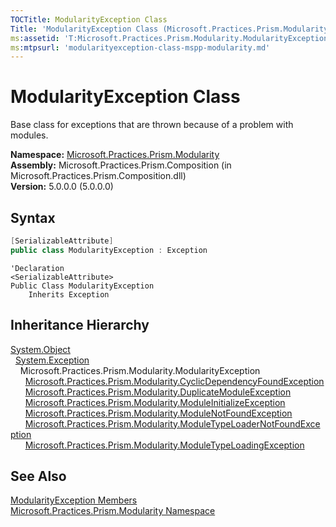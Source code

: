 ```yaml
---
TOCTitle: ModularityException Class
Title: 'ModularityException Class (Microsoft.Practices.Prism.Modularity)'
ms:assetid: 'T:Microsoft.Practices.Prism.Modularity.ModularityException'
ms:mtpsurl: 'modularityexception-class-mspp-modularity.md'
---
```


# ModularityException Class

Base class for exceptions that are thrown because of a problem with modules.

**Namespace:** [Microsoft.Practices.Prism.Modularity](/patterns-practices/reference/mspp-modularity-namespace)<br/>
**Assembly:** Microsoft.Practices.Prism.Composition (in Microsoft.Practices.Prism.Composition.dll)<br/>
**Version:** 5.0.0.0 (5.0.0.0)

## Syntax

```c#
[SerializableAttribute]
public class ModularityException : Exception
```
```VB
'Declaration
<SerializableAttribute>
Public Class ModularityException
	Inherits Exception
```

## Inheritance Hierarchy

[System.Object](http://msdn2.microsoft.com/en-us/library/e5kfa45b)  
  [System.Exception](http://msdn2.microsoft.com/en-us/library/c18k6c59)  
    Microsoft.Practices.Prism.Modularity.ModularityException  
      [Microsoft.Practices.Prism.Modularity.CyclicDependencyFoundException](/patterns-practices/reference/cyclicdependencyfoundexception-class-mspp-modularity)  
      [Microsoft.Practices.Prism.Modularity.DuplicateModuleException](/patterns-practices/reference/duplicatemoduleexception-class-mspp-modularity)  
      [Microsoft.Practices.Prism.Modularity.ModuleInitializeException](/patterns-practices/reference/moduleinitializeexception-class-mspp-modularity)  
      [Microsoft.Practices.Prism.Modularity.ModuleNotFoundException](/patterns-practices/reference/modulenotfoundexception-class-mspp-modularity)  
      [Microsoft.Practices.Prism.Modularity.ModuleTypeLoaderNotFoundException](/patterns-practices/reference/moduletypeloadernotfoundexception-class-mspp-modularity)  
      [Microsoft.Practices.Prism.Modularity.ModuleTypeLoadingException](/patterns-practices/reference/moduletypeloadingexception-class-mspp-modularity)

## See Also

[ModularityException Members](/patterns-practices/reference/modularityexception-members-mspp-modularity)<br/>
[Microsoft.Practices.Prism.Modularity Namespace](/patterns-practices/reference/mspp-modularity-namespace)<br/>